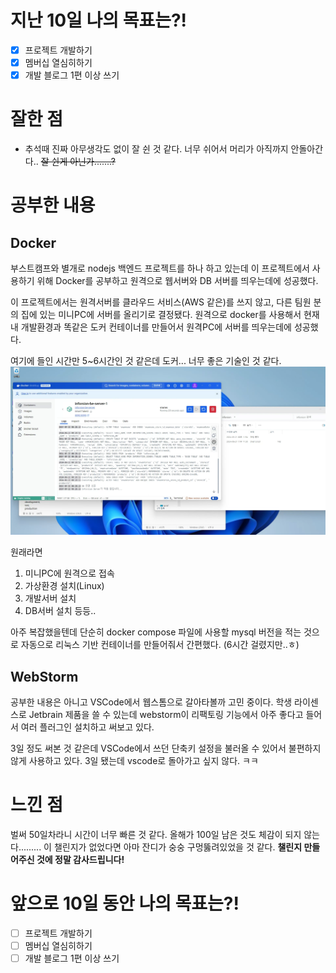# 지난 10일 나의 목표는?!
- [x] 프로젝트 개발하기
- [x] 멤버십 열심히하기
- [x] 개발 블로그 1편 이상 쓰기

# 잘한 점
- 추석때 진짜 아무생각도 없이 잘 쉰 것 같다. 너무 쉬어서 머리가 아직까지 안돌아간다.. ~~잘 쉰게 아닌가.......?~~

# 공부한 내용
## Docker
부스트캠프와 별개로 nodejs 백엔드 프로젝트를 하나 하고 있는데 이 프로젝트에서 사용하기 위해 Docker를 공부하고 원격으로 웹서버와 DB 서버를 띄우는데에 성공했다. 

이 프로젝트에서는 원격서버를 클라우드 서비스(AWS 같은)를 쓰지 않고, 다른 팀원 분의 집에 있는 미니PC에 서버를 올리기로 결정됐다. 원격으로 docker를 사용해서 현재 내 개발환경과 똑같은 도커 컨테이너를 만들어서 원격PC에 서버를 띄우는데에 성공했다.

여기에 들인 시간만 5~6시간인 것 같은데 도커... 너무 좋은 기술인 것 같다.
![alt text](images/image.png)

원래라면 
1. 미니PC에 원격으로 접속
2. 가상환경 설치(Linux) 
3. 개발서버 설치
4. DB서버 설치
등등.. 

아주 복잡했을텐데 단순히 docker compose 파일에 사용할 mysql 버전을 적는 것으로 자동으로 리눅스 기반 컨테이너를 만들어줘서 간편했다. (6시간 걸렸지만..ㅎ)

## WebStorm
공부한 내용은 아니고 VSCode에서 웹스톰으로 갈아타볼까 고민 중이다. 학생 라이센스로 Jetbrain 제품을 쓸 수 있는데 webstorm이 리팩토링 기능에서 아주 좋다고 들어서 여러 플러그인 설치하고 써보고 있다.

3일 정도 써본 것 같은데 VSCode에서 쓰던 단축키 설정을 불러올 수 있어서 불편하지 않게 사용하고 있다. 3일 됐는데 vscode로 돌아가고 싶지 않다. ㅋㅋ


# 느낀 점
벌써 50일차라니 시간이 너무 빠른 것 같다. 올해가 100일 남은 것도 체감이 되지 않는다.........
이 챌린지가 없었다면 아마 잔디가 숭숭 구멍뚫려있었을 것 같다. **챌린지 만들어주신 것에 정말 감사드립니다!**


# 앞으로 10일 동안 나의 목표는?!
- [ ] 프로젝트 개발하기
- [ ] 멤버십 열심히하기
- [ ] 개발 블로그 1편 이상 쓰기
